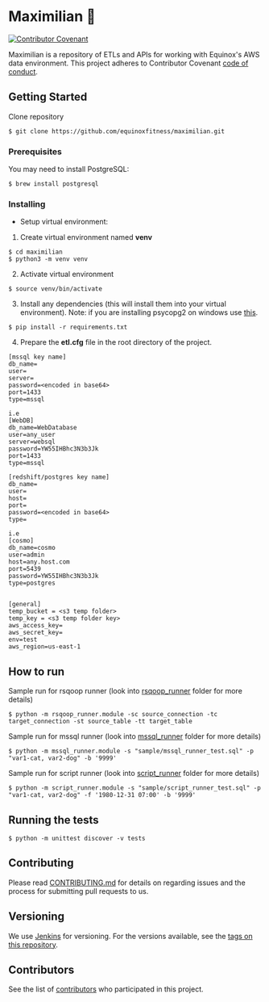 Maximilian :robot:
==========
[![Contributor Covenant](https://img.shields.io/badge/Contributor%20Covenant-v1.4%20adopted-ff69b4.svg)](code-of-conduct.md)

Maximilian is a repository of ETLs and APIs for working with Equinox's AWS data environment.
This project adheres to Contributor Covenant [code of conduct](https://github.com/equinoxfitness/maximilian/blob/master/CODE_OF_CONDUCT.md).

## Getting Started

Clone repository
```
$ git clone https://github.com/equinoxfitness/maximilian.git
```

### Prerequisites

You may need to install PostgreSQL:
```
$ brew install postgresql
```

### Installing

- Setup virtual environment:
1. Create virtual environment named **venv**
```
$ cd maximilian
$ python3 -m venv venv
```
2. Activate virtual environment
```
$ source venv/bin/activate
```
3. Install any dependencies (this will install them into your virtual environment). 
Note: if you are installing psycopg2 on windows use [this](http://www.stickpeople.com/projects/python/win-psycopg/).
```
$ pip install -r requirements.txt
```
4. Prepare the **etl.cfg** file in the root directory of the project.

```
[mssql key name]
db_name=
user=
server=
password=<encoded in base64>
port=1433
type=mssql

i.e
[WebDB]
db_name=WebDatabase
user=any_user
server=websql
password=YW55IHBhc3N3b3Jk
port=1433
type=mssql

[redshift/postgres key name]
db_name=
user=
host=
port=
password=<encoded in base64>
type=

i.e
[cosmo]
db_name=cosmo
user=admin
host=any.host.com
port=5439
password=YW55IHBhc3N3b3Jk
type=postgres


[general]
temp_bucket = <s3 temp folder>
temp_key = <s3 temp folder key>
aws_access_key=
aws_secret_key=
env=test
aws_region=us-east-1
```

## How to run
Sample run for rsqoop runner (look into [rsqoop_runner](https://github.com/equinoxfitness/maximilian/tree/master/rsqoop_runner) folder for more details)
```
$ python -m rsqoop_runner.module -sc source_connection -tc target_connection -st source_table -tt target_table
```
Sample run for mssql runner (look into [mssql_runner](https://github.com/equinoxfitness/maximilian/tree/master/mssql_runner) folder for more details)
```
$ python -m mssql_runner.module -s "sample/mssql_runner_test.sql" -p "var1-cat, var2-dog" -b '9999'
```
Sample run for script runner (look into [script_runner](https://github.com/equinoxfitness/maximilian/tree/master/script_runner) folder for more details)
```
$ python -m script_runner.module -s "sample/script_runner_test.sql" -p "var1-cat, var2-dog" -f '1980-12-31 07:00' -b '9999'
```

## Running the tests

```
$ python -m unittest discover -v tests
```

## Contributing

Please read [CONTRIBUTING.md](https://github.com/equinoxfitness/maximilian/blob/master/CONTRIBUTING.md) for details on regarding issues and the process for submitting pull requests to us.

## Versioning

We use [Jenkins](https://jenkins.io/) for versioning. For the versions available, see the [tags on this repository](https://github.com/equinoxfitness/maximilian/tags). 

## Contributors

See the list of [contributors](https://github.com/equinoxfitness/maximilian/contributors) who participated in this project.
